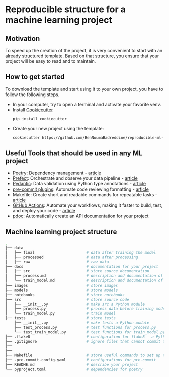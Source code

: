 # Reproducible structure for a machine learning project
## Motivation
To speed up the creation of the project, it is very convenient to start with an already structured template.
Based on that structure, you ensure that your project will be easy to read and 
to maintain.

## How to get started
To download the template and start using it to your own project, you have to follow the following steps.

* In your computer, try to open a terminal and activate your favorite venv.
* Install [Cookiecutter](https://github.com/cookiecutter/cookiecutter)
    ```bash
    pip install cookiecutter
    ```
* Create your new project using the template:
    ```bash
    cookiecutter https://github.com/BenNoumaBadreddine/reproducible-ml-template
    ```

## Useful Tools that should be used in any ML project
* [Poetry](https://python-poetry.org/): Dependency management - [article](https://towardsdatascience.com/how-to-effortlessly-publish-your-python-package-to-pypi-using-poetry-44b305362f9f)
* [Prefect](https://www.prefect.io/): Orchestrate and observe your data pipeline - [article](https://medium.com/the-prefect-blog/orchestrate-your-data-science-project-with-prefect-2-0-4118418fd7ce?sk=552f3e60344175768dabbbf033776ce7)
* [Pydantic](https://docs.pydantic.dev/): Data validation using Python type annotations - [article](https://towardsdatascience.com/build-a-full-stack-ml-application-with-pydantic-and-prefect-915f00fe0c62?sk=b1f8c5cb53a6a9d7f48d66fa778e9cf0)
* [pre-commit plugins](https://pre-commit.com/): Automate code reviewing formatting  - [article](https://towardsdatascience.com/4-pre-commit-plugins-to-automate-code-reviewing-and-formatting-in-python-c80c6d2e9f5?sk=2388804fb174d667ee5b680be22b8b1f)
* Makefile: Create short and readable commands for repeatable tasks - [article](https://the-turing-way.netlify.app/reproducible-research/make/make-examples.html)
* [GitHub Actions](https://docs.github.com/en/actions): Automate your workflows, making it faster to build, test, and deploy your code - [article](https://pub.towardsai.net/github-actions-in-mlops-automatically-check-and-deploy-your-ml-model-9a281d7f3c84?sk=d258c20a7ff7a1db44327c27d3f36efb)
* [pdoc](https://github.com/pdoc3/pdoc): Automatically create an API documentation for your project


## Machine learning project structure
```bash
.
├── data            
│   ├── final                       # data after training the model
│   ├── processed                   # data after processing
│   ├── raw                         # raw data
├── docs                            # documentation for your project
│   ├── src                         # store source documentation
│   ├── process.md                  # description and documentation of the process
│   └── train_model.md              # description and documentation of train model
├── images                          # store images
├── models                          # store models
├── notebooks                       # store notebooks
├── src                             # store source code
│   ├── __init__.py                 # make src a Python module 
│   ├── process.py                  # process data before training model
│   └── train_model.py              # train model
├── tests                           # store tests
    ├── __init__.py                 # make tests a Python module 
    ├── test_process.py             # test functions for process.py
    └── test_train_model.py         # test functions for train_model.py
├── .flake8                         # configuration for flake8 - a Python formatter tool
├── .gitignore                      # ignore files that cannot commit to Git
├── 
├── 
├── Makefile                        # store useful commands to set up the environment
├── .pre-commit-config.yaml         # configurations for pre-commit
├── README.md                       # describe your project
└── pyproject.toml                  # dependencies for poetry

```


